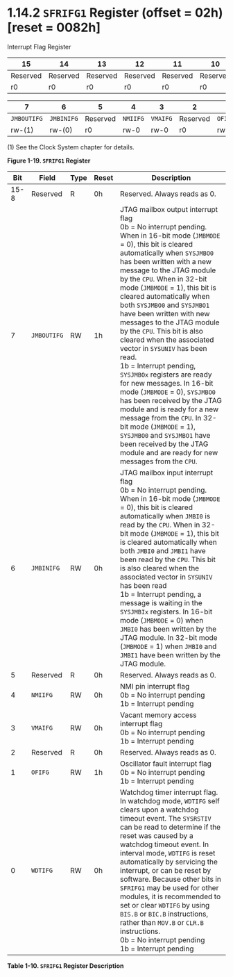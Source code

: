 # 1.14.2 `SFRIFG1` Register (offset = 02h) [reset = 0082h]

Interrupt Flag Register

<a id="figure-1-19"></a>

| 15       | 14       | 13       | 12       | 11       | 10       | 9        | 8        |
| -------- | -------- | -------- | -------- | -------- | -------- | -------- | -------- |
| Reserved | Reserved | Reserved | Reserved | Reserved | Reserved | Reserved | Reserved |
| r0       | r0       | r0       | r0       | r0       | r0       | r0       | r0       |

| 7           | 6          | 5        | 4        | 3        | 2        | 1          | 0        |
| ----------- | ---------- | -------- | -------- | -------- | -------- | ---------- | -------- |
| `JMBOUTIFG` | `JMBINIFG` | Reserved | `NMIIFG` | `VMAIFG` | Reserved | `OFIFG(1)` | `WDTIFG` |
| rw-(1)      | rw-(0)     | r0       | rw-0     | rw-0     | r0       | rw-(1)     | rw-0     |

(1) See the Clock System chapter for details.

**Figure 1-19. `SFRIFG1` Register**

<a id="table-1-10"></a>

| Bit  | Field       | Type | Reset | Description                                                                                                                                                                                                                                                                                                                                                                                                                                                                                                                                                                                                                                                                                                                                                                                                                                            |
| ---- | ----------- | ---- | ----- | ------------------------------------------------------------------------------------------------------------------------------------------------------------------------------------------------------------------------------------------------------------------------------------------------------------------------------------------------------------------------------------------------------------------------------------------------------------------------------------------------------------------------------------------------------------------------------------------------------------------------------------------------------------------------------------------------------------------------------------------------------------------------------------------------------------------------------------------------------ |
| 15-8 | Reserved    | R    | 0h    | Reserved. Always reads as 0.                                                                                                                                                                                                                                                                                                                                                                                                                                                                                                                                                                                                                                                                                                                                                                                                                           |
| 7    | `JMBOUTIFG` | RW   | 1h    | JTAG mailbox output interrupt flag<br>0b = No interrupt pending. When in 16-bit mode (`JMBMODE` = 0), this bit is cleared automatically when `SYSJMBO0` has been written with a new message to the JTAG module by the `CPU`. When in 32-bit mode (`JMBMODE` = 1), this bit is cleared automatically when both `SYSJMBO0` and `SYSJMBO1` have been written with new messages to the JTAG module by the `CPU`. This bit is also cleared when the associated vector in `SYSUNIV` has been read.<br>1b = Interrupt pending, `SYSJMBOx` registers are ready for new messages. In 16-bit mode (`JMBMODE` = 0), `SYSJMBO0` has been received by the JTAG module and is ready for a new message from the `CPU`. In 32-bit mode (`JMBMODE` = 1), `SYSJMBO0` and `SYSJMBO1` have been received by the JTAG module and are ready for new messages from the `CPU`. |
| 6    | `JMBINIFG`  | RW   | 0h    | JTAG mailbox input interrupt flag<br>0b = No interrupt pending. When in 16-bit mode (`JMBMODE` = 0), this bit is cleared automatically when `JMBI0` is read by the `CPU`. When in 32-bit mode (`JMBMODE` = 1), this bit is cleared automatically when both `JMBI0` and `JMBI1` have been read by the `CPU`. This bit is also cleared when the associated vector in `SYSUNIV` has been read<br>1b = Interrupt pending, a message is waiting in the `SYSJMBIx` registers. In 16-bit mode (`JMBMODE` = 0) when `JMBI0` has been written by the JTAG module. In 32-bit mode (`JMBMODE` = 1) when `JMBI0` and `JMBI1` have been written by the JTAG module.                                                                                                                                                                                                 |
| 5    | Reserved    | R    | 0h    | Reserved. Always reads as 0.                                                                                                                                                                                                                                                                                                                                                                                                                                                                                                                                                                                                                                                                                                                                                                                                                           |
| 4    | `NMIIFG`    | RW   | 0h    | NMI pin interrupt flag<br>0b = No interrupt pending<br>1b = Interrupt pending                                                                                                                                                                                                                                                                                                                                                                                                                                                                                                                                                                                                                                                                                                                                                                          |
| 3    | `VMAIFG`    | RW   | 0h    | Vacant memory access interrupt flag<br>0b = No interrupt pending<br>1b = Interrupt pending                                                                                                                                                                                                                                                                                                                                                                                                                                                                                                                                                                                                                                                                                                                                                             |
| 2    | Reserved    | R    | 0h    | Reserved. Always reads as 0.                                                                                                                                                                                                                                                                                                                                                                                                                                                                                                                                                                                                                                                                                                                                                                                                                           |
| 1    | `OFIFG`     | RW   | 1h    | Oscillator fault interrupt flag<br>0b = No interrupt pending<br>1b = Interrupt pending                                                                                                                                                                                                                                                                                                                                                                                                                                                                                                                                                                                                                                                                                                                                                                 |
| 0    | `WDTIFG`    | RW   | 0h    | Watchdog timer interrupt flag. In watchdog mode, `WDTIFG` self clears upon a watchdog timeout event. The `SYSRSTIV` can be read to determine if the reset was caused by a watchdog timeout event. In interval mode, `WDTIFG` is reset automatically by servicing the interrupt, or can be reset by software. Because other bits in `SFRIFG1` may be used for other modules, it is recommended to set or clear `WDTIFG` by using `BIS.B` or `BIC.B` instructions, rather than `MOV.B` or `CLR.B` instructions.<br>0b = No interrupt pending<br>1b = Interrupt pending                                                                                                                                                                                                                                                                                   |

**Table 1-10. `SFRIFG1` Register Description**